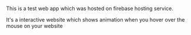 This is a test web app which was hosted on firebase hosting service.

It's a interactive website which shows animation when you hover over the mouse on your website
